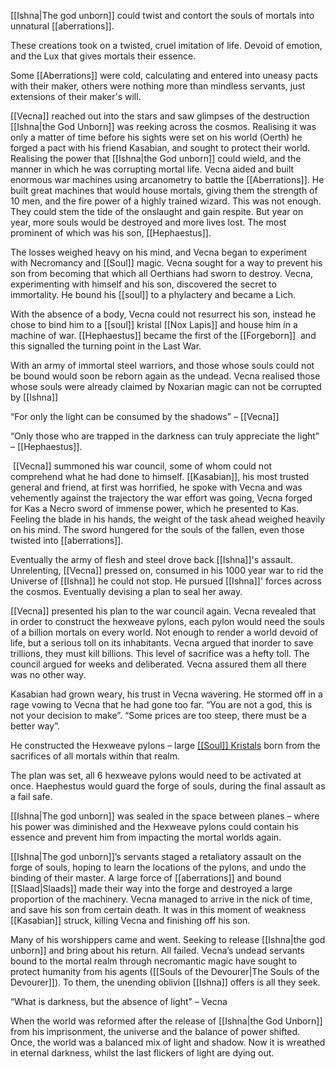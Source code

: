 [[Ishna|The god unborn]] could twist and contort the souls of mortals into unnatural [[aberrations]].

These creations took on a twisted, cruel imitation of life. Devoid of emotion, and the Lux that gives mortals their essence.

Some [[Aberrations]] were cold, calculating and entered into uneasy pacts with their maker, others were nothing more than mindless servants, just extensions of their maker's will.

[[Vecna]] reached out into the stars and saw glimpses of the destruction [[Ishna|the God Unborn]] was reeking across the cosmos. Realising it was only a matter of time before his sights were set on his world (Oerth) he forged a pact with his friend Kasabian, and sought to protect their world. Realising the power that [[Ishna|the God unborn]] could wield, and the manner in which he was corrupting mortal life. Vecna aided and built enormous war machines using arcanometry to battle the [[Aberrations]]. He built great machines that would house mortals, giving them the strength of 10 men, and the fire power of a highly trained wizard. This was not enough. They could stem the tide of the onslaught and gain respite. But year on year, more souls would be destroyed and more lives lost. The most prominent of which was his son, [[Hephaestus]].

The losses weighed heavy on his mind, and Vecna began to experiment with Necromancy and [[Soul]] magic. Vecna sought for a way to prevent his son from becoming that which all Oerthians had sworn to destroy. Vecna, experimenting with himself and his son, discovered the secret to immortality. He bound his [[soul]] to a phylactery and became a Lich.

With the absence of a body, Vecna could not resurrect his son, instead he chose to bind him to a [[soul]] kristal [[Nox Lapis]] and house him in a machine of war. [[Hephaestus]] became the first of the [[Forgeborn]]  and this signalled the turning point in the Last War.

With an army of immortal steel warriors, and those whose souls could not be bound would soon be reborn again as the undead. Vecna realised those whose souls were already claimed by Noxarian magic can not be corrupted by [[Ishna]]

“For only the light can be consumed by the shadows” – [[Vecna]]

“Only those who are trapped in the darkness can truly appreciate the light” – [[Hephaestus]].  

 [[Vecna]] summoned his war council, some of whom could not comprehend what he had done to himself. [[Kasabian]], his most trusted general and friend, at first was horrified, he spoke with Vecna and was vehemently against the trajectory the war effort was going, Vecna forged for Kas a Necro sword of immense power, which he presented to Kas. Feeling the blade in his hands, the weight of the task ahead weighed heavily on his mind. The sword hungered for the souls of the fallen, even those twisted into [[aberrations]].

Eventually the army of flesh and steel drove back [[Ishna]]'s assault. Unrelenting, [[Vecna]] pressed on, consumed in his 1000 year war to rid the Universe of [[Ishna]] he could not stop. He pursued [[Ishna]]' forces across the cosmos. Eventually devising a plan to seal her away.

[[Vecna]] presented his plan to the war council again. Vecna revealed that in order to construct the hexweave pylons, each pylon would need the souls of a billion mortals on every world. Not enough to render a world devoid of life, but a serious toll on its inhabitants. Vecna argued that inorder to save trillions, they must kill billions. This level of sacrifice was a hefty toll. The council argued for weeks and deliberated. Vecna assured them all there was no other way. 

Kasabian had grown weary, his trust in Vecna wavering. He stormed off in a rage vowing to Vecna that he had gone too far. “You are not a god, this is not your decision to make”. “Some prices are too steep, there must be a better way”.

He constructed the Hexweave pylons – large [[[Soul]] Kristals](https://docs.google.com/document/d/17UBeTKd3Fl4TwHLNa-uxBUu0vXz8Ud6m6s0cmIC5HpY/edit#heading=h.sw19c2sw9u3o) born from the sacrifices of all mortals within that realm.

The plan was set, all 6 hexweave pylons would need to be activated at once. Haephestus would guard the forge of souls, during the final assault as a fail safe. 

[[Ishna|The god unborn]] was sealed in the space between planes – where his power was diminished and the Hexweave pylons could contain his essence and prevent him from impacting the mortal worlds again.

[[Ishna|The god unborn]]’s servants staged a retaliatory assault on the forge of souls, hoping to learn the locations of the pylons, and undo the binding of their master. A large force of [[aberrations]] and bound [[Slaad|Slaads]] made their way into the forge and destroyed a large proportion of the machinery. Vecna managed to arrive in the nick of time, and save his son from certain death. It was in this moment of weakness [[Kasabian]] struck, killing Vecna and finishing off his son. 

Many of his worshippers came and went. Seeking to release [[Ishna|the god unborn]] and bring about his return. All failed. Vecna’s undead servants bound to the mortal realm through necromantic magic have sought to protect humanity from his agents ([[Souls of the Devourer|The Souls of the Devourer]]). To them, the unending oblivion [[Ishna]] offers is all they seek.

“What is darkness, but the absence of light” – Vecna

When the world was reformed after the release of [[Ishna|the God Unborn]] from his imprisonment, the universe and the balance of power shifted. Once, the world was a balanced mix of light and shadow. Now it is wreathed in eternal darkness, whilst the last flickers of light are dying out.